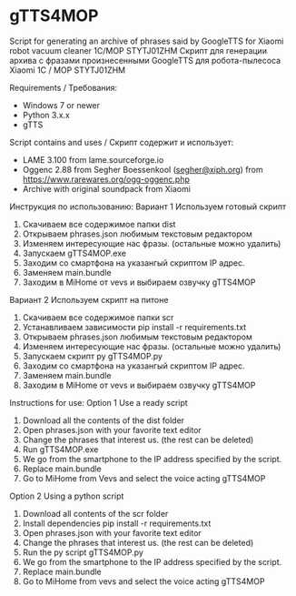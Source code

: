 # gTTS4MOP
Script for generating an archive of phrases said by GoogleTTS for Xiaomi robot vacuum cleaner 1C/MOP STYTJ01ZHM
Скрипт для генерации архива с фразами произнесенными GoogleTTS для робота-пылесоса Xiaomi 1C / MOP STYTJ01ZHM

Requirements / Требования:
* Windows 7 or newer
* Python 3.x.x
* gTTS 
  
Script contains and uses / Скрипт содержит и использует:
* LAME 3.100 from  lame.sourceforge.io
* Oggenc 2.88 from Segher Boessenkool (segher@xiph.org) from https://www.rarewares.org/ogg-oggenc.php
* Archive with original soundpack from Xiaomi

Инструкция по использованию:
  Вариант 1 Используем готовый скрипт
1. Скачиваем все содержимое папки dist
2. Открываем phrases.json любимым текстовым редактором
3. Изменяем интересующие нас фразы. (остальные можно удалить)
4. Запускаем gTTS4MOP.exe
5. Заходим со смартфона на указангый скриптом IP адрес. 
6. Заменяем main.bundle
7. Заходим в MiHome от vevs и выбираем озвучку gTTS4MOP

Вариант 2 Используем скрипт на питоне
1. Скачиваем все содержимое папки scr
2. Устанавливаем зависимости pip install -r requirements.txt
3. Открываем phrases.json любимым текстовым редактором
4. Изменяем интересующие нас фразы. (остальные можно удалить)
5. Запускаем скрипт py gTTS4MOP.py
6. Заходим со смартфона на указангый скриптом IP адрес. 
7. Заменяем main.bundle
8. Заходим в MiHome от vevs и выбираем озвучку gTTS4MOP

Instructions for use:
Option 1 Use a ready script
1. Download all the contents of the dist folder
2. Open phrases.json with your favorite text editor
3. Change the phrases that interest us. (the rest can be deleted)
4. Run gTTS4MOP.exe
5. We go from the smartphone to the IP address specified by the script.
6. Replace main.bundle
7. Go to MiHome from Vevs and select the voice acting gTTS4MOP

Option 2 Using a python script
1. Download all contents of the scr folder
2. Install dependencies pip install -r requirements.txt
3. Open phrases.json with your favorite text editor
4. Change the phrases that interest us. (the rest can be deleted)
5. Run the py script gTTS4MOP.py
6. We go from the smartphone to the IP address specified by the script.
7. Replace main.bundle
8. Go to MiHome from vevs and select the voice acting gTTS4MOP

